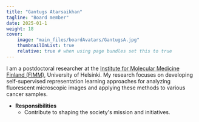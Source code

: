 ```yaml
---
title: "Gantugs Atarsaikhan"
tagline: "Board member"
date: 2025-01-1
weight: 18
cover:
    image: "main_files/boardAvatars/GantugsA.jpg"
    thumbnailInList: true
    relative: true # when using page bundles set this to true
---
```

I am a postdoctoral researcher at the [Institute for Molecular Medicine Finland (FIMM)](https://www.fimm.fi), University of Helsinki. My research focuses on developing self-supervised representation learning approaches for analyzing fluorescent microscopic images and applying these methods to various cancer samples.

- **Responsibilities**
  - Contribute to shaping the society's mission and initiatives.
